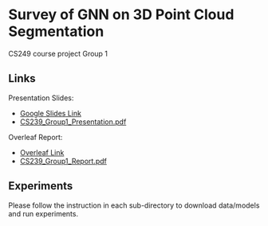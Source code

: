 # Survey of GNN on 3D Point Cloud Segmentation
CS249 course project Group 1

## Links
Presentation Slides:
- [Google Slides Link](https://docs.google.com/presentation/d/19TYVHsklaDaveOixv93qcWfy2BNE9tSaR0F59Ma2ILo/edit?usp=sharing)
- [CS239\_Group1\_Presentation.pdf](./CS239_Group1_Presentation.pdf)

Overleaf Report:
- [Overleaf Link](https://www.overleaf.com/read/mybhkcntbcfk)
- [CS239\_Group1\_Report.pdf](./CS239_Group1_Report.pdf)

## Experiments
Please follow the instruction in each sub-directory to download data/models and run experiments.

